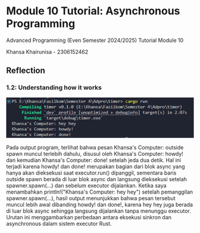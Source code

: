 # Module 10 Tutorial: Asynchronous Programming

Advanced Programming (Even Semester 2024/2025) Tutorial Module 10

Khansa Khairunisa - 2306152462

## Reflection

### 1.2: Understanding how it works

![image1](images/image1.png)

Pada output program, terlihat bahwa pesan Khansa's Computer: outside spawn muncul terlebih dahulu, disusul oleh Khansa's Computer: howdy! dan kemudian Khansa's Computer: done! setelah jeda dua detik. Hal ini terjadi karena howdy! dan done! merupakan bagian dari blok async yang hanya akan dieksekusi saat executor.run() dipanggil, sementara baris outside spawn berada di luar blok async dan langsung dieksekusi setelah spawner.spawn(...) dan sebelum executor dijalankan. Ketika saya menambahkan println!("Khansa's Computer: hey hey") setelah pemanggilan spawner.spawn(...), hasil output menunjukkan bahwa pesan tersebut muncul lebih awal dibanding howdy! dan done!, karena hey hey juga berada di luar blok async sehingga langsung dijalankan tanpa menunggu executor. Urutan ini menggambarkan perbedaan antara eksekusi sinkron dan asynchronous dalam sistem executor Rust.

